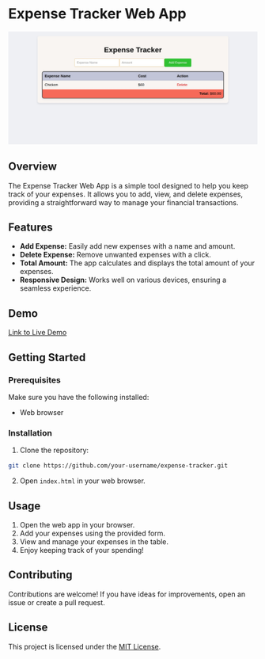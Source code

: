 # Expense Tracker Web App

![Expense Tracker](download.jpeg)

## Overview

The Expense Tracker Web App is a simple tool designed to help you keep track of your expenses. It allows you to add, view, and delete expenses, providing a straightforward way to manage your financial transactions.

## Features

- **Add Expense:** Easily add new expenses with a name and amount.
- **Delete Expense:** Remove unwanted expenses with a click.
- **Total Amount:** The app calculates and displays the total amount of your expenses.
- **Responsive Design:** Works well on various devices, ensuring a seamless experience.

## Demo

[Link to Live Demo](https://alpattex.github.io/Expense-Tracker/)

## Getting Started

### Prerequisites

Make sure you have the following installed:

- Web browser

### Installation

1. Clone the repository:

```bash
git clone https://github.com/your-username/expense-tracker.git
```

2. Open `index.html` in your web browser.

## Usage

1. Open the web app in your browser.
2. Add your expenses using the provided form.
3. View and manage your expenses in the table.
4. Enjoy keeping track of your spending!

## Contributing

Contributions are welcome! If you have ideas for improvements, open an issue or create a pull request.

## License

This project is licensed under the [MIT License](LICENSE).